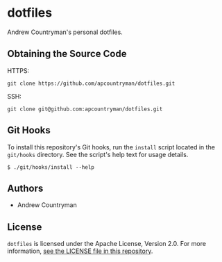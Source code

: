 # dotfiles
Andrew Countryman's personal dotfiles.

## Obtaining the Source Code
HTTPS:
```
git clone https://github.com/apcountryman/dotfiles.git
```
SSH:
```
git clone git@github.com:apcountryman/dotfiles.git
```

## Git Hooks
To install this repository's Git hooks, run the `install` script located in the
`git/hooks` directory. See the script's help text for usage details.
```
$ ./git/hooks/install --help
```

## Authors
- Andrew Countryman

## License
`dotfiles` is licensed under the Apache License, Version 2.0. For more information,
[see the LICENSE file in this repository](LICENSE).

